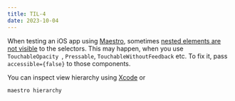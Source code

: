 ```yaml
---
title: TIL-4
date: 2023-10-04
---
```

When testing an iOS app using [Maestro](https://maestro.mobile.dev/), sometimes [nested elements are not visible](https://maestro.mobile.dev/platform-support/react-native#interacting-with-nested-components-on-ios) to the selectors. This may happen, when you use `TouchableOpacity `, `Pressable`, `TouchableWithoutFeedback` etc. To fix it, pass `accessible={false}` to those components.

You can inspect view hierarchy using [Xcode](https://dasdom.dev/the-view-debugger-in-xcode/) or
```bash
maestro hierarchy
```





